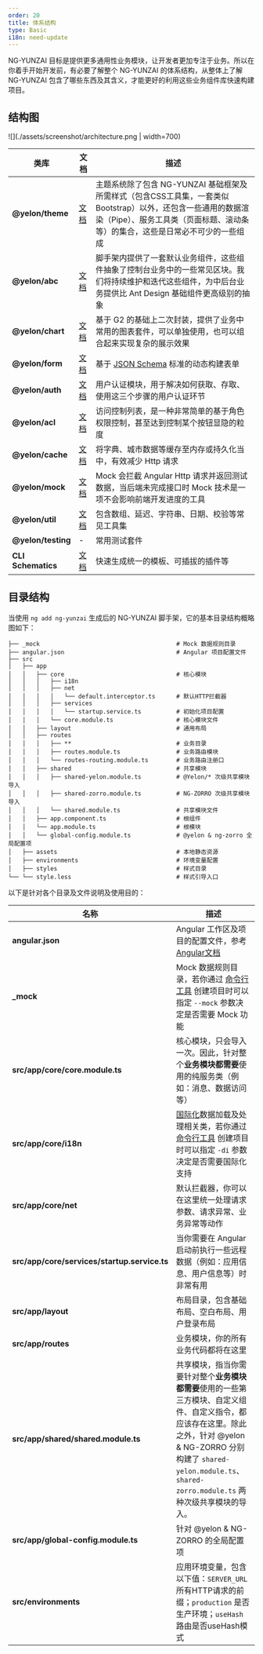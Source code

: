 ```yaml
---
order: 20
title: 体系结构
type: Basic
i18n: need-update
---
```


NG-YUNZAI 目标是提供更多通用性业务模块，让开发者更加专注于业务。所以在你着手开始开发前，有必要了解整个 NG-YUNZAI 的体系结构，从整体上了解 NG-YUNZAI 包含了哪些东西及其含义，才能更好的利用这些业务组件库快速构建项目。

## 结构图

![](./assets/screenshot/architecture.png | width=700)

| 类库 | 文档 | 描述 |
|----|----|----|
| **@yelon/theme** | [文档](/theme) | 主题系统除了包含 NG-YUNZAI 基础框架及所需样式（包含CSS工具集，一套类似Bootstrap）以外，还包含一些通用的数据渲染（Pipe）、服务工具类（页面标题、滚动条等）的集合，这些是日常必不可少的一些组成 |
| **@yelon/abc** | [文档](/components) | 脚手架内提供了一套默认业务组件，这些组件抽象了控制台业务中的一些常见区块。我们将持续维护和迭代这些组件，为中后台业务提供比 Ant Design 基础组件更高级别的抽象 |
| **@yelon/chart** | [文档](/chart) | 基于 G2 的基础上二次封装，提供了业务中常用的图表套件，可以单独使用，也可以组合起来实现复杂的展示效果 |
| **@yelon/form** | [文档](/form) | 基于 [JSON Schema](http://json-schema.org/) 标准的动态构建表单 |
| **@yelon/auth** | [文档](/auth) | 用户认证模块，用于解决如何获取、存取、使用这三个步骤的用户认证环节 |
| **@yelon/acl** | [文档](/acl) | 访问控制列表，是一种非常简单的基于角色权限控制，甚至达到控制某个按钮显隐的粒度 |
| **@yelon/cache** | [文档](/acl) | 将字典、城市数据等缓存至内存或持久化当中，有效减少 Http 请求 |
| **@yelon/mock** | [文档](/mock) | Mock 会拦截 Angular Http 请求并返回测试数据，当后端未完成接口时 Mock 技术是一项不会影响前端开发进度的工具 |
| **@yelon/util** | [文档](/util) | 包含数组、延迟、字符串、日期、校验等常见工具集 |
| **@yelon/testing** | - | 常用测试套件 |
| **CLI Schematics** | [文档](/cli) | 快速生成统一的模板、可插拔的插件等 |

## 目录结构

当使用 `ng add ng-yunzai` 生成后的 NG-YUNZAI 脚手架，它的基本目录结构概略图如下：

```
├── _mock                                       # Mock 数据规则目录
├── angular.json                                # Angular 项目配置文件
├── src
│   ├── app
│   │   ├── core                                # 核心模块
│   │   │   ├── i18n
│   │   │   ├── net
│   │   │   │   └── default.interceptor.ts      # 默认HTTP拦截器
│   │   │   ├── services
│   │   │   │   └── startup.service.ts          # 初始化项目配置
│   │   │   └── core.module.ts                  # 核心模块文件
│   │   ├── layout                              # 通用布局
│   │   ├── routes
│   │   │   ├── **                              # 业务目录
│   │   │   ├── routes.module.ts                # 业务路由模块
│   │   │   └── routes-routing.module.ts        # 业务路由注册口
│   │   ├── shared                              # 共享模块
│   │   │   ├── shared-yelon.module.ts          # @Yelon/* 次级共享模块导入
│   │   │   ├── shared-zorro.module.ts          # NG-ZORRO 次级共享模块导入
│   │   │   └── shared.module.ts                # 共享模块文件
│   │   ├── app.component.ts                    # 根组件
│   │   └── app.module.ts                       # 根模块
│   │   └── global-config.module.ts             # @yelon & ng-zorro 全局配置项
│   ├── assets                                  # 本地静态资源
│   ├── environments                            # 环境变量配置
│   ├── styles                                  # 样式目录
└── └── style.less                              # 样式引导入口
```

以下是针对各个目录及文件说明及使用目的：

| 名称 | 描述 |
|----|----|
| **angular.json** | Angular 工作区及项目的配置文件，参考[Angular文档](https://angular.cn/guide/workspace-config) |
| **_mock** | Mock 数据规则目录，若你通过 [命令行工具](/cli) 创建项目时可以指定 `--mock` 参数决定是否需要 Mock 功能 |
| **src/app/core/core.module.ts** | 核心模块，只会导入一次。因此，针对整个**业务模块都需要**使用的纯服务类（例如：消息、数据访问等） |
| **src/app/core/i18n** | [国际化](/docs/i18n)数据加载及处理相关类，若你通过 [命令行工具](/cli) 创建项目时可以指定 `-di` 参数决定是否需要国际化支持 |
| **src/app/core/net** | 默认拦截器，你可以在这里统一处理请求参数、请求异常、业务异常等动作 |
| **src/app/core/services/startup.service.ts** | 当你需要在 Angular 启动前执行一些远程数据（例如：应用信息、用户信息等）时非常有用 |
| **src/app/layout** | 布局目录，包含基础布局、空白布局、用户登录布局 |
| **src/app/routes** | 业务模块，你的所有业务代码都将在这里 |
| **src/app/shared/shared.module.ts** | 共享模块，指当你需要针对整个**业务模块都需要**使用的一些第三方模块、自定义组件、自定义指令，都应该存在这里。除此之外，针对 @yelon & NG-ZORRO 分别构建了 `shared-yelon.module.ts`、`shared-zorro.module.ts` 两种次级共享模块的导入。 |
| **src/app/global-config.module.ts** | 针对 @yelon & NG-ZORRO 的全局配置项 |
| **src/environments** | 应用环境变量，包含以下值：`SERVER_URL` 所有HTTP请求的前缀；`production` 是否生产环境；`useHash` 路由是否useHash模式 |
